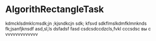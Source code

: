 # AlgorithRectangleTask
kdmcklsdmklcmsdk;jn ;kjsndkcjn sdk; kfsvd 
sdkflmslkdmfklmnknds fk;jsanfjknsdf
asd,sl,ls
dsfadsf
fasd
csdcsdccdzcls,fvkl
cccsdsc
 вы
с
vvvvvvvvvvvvv
